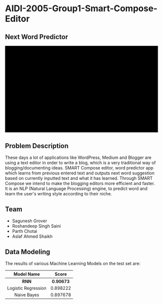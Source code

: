# AIDI-2005-Group1-Smart-Compose-Editor

## Next Word Predictor

<p align="center">
  <img src="https://github.com/sagunesh-grover/AIDI-2005-Next-Word-Predictor/blob/main/05%20-%20PRODUCT%20TO%20LAUNCH/Model/demo.gif" alt="animated" />
</p>

## Problem Description
These days a lot of applications like WordPress, Medium and Blogger are using a text editor in order to write a blog, which is a very traditional way of blogging/documenting ideas. SMART Compose editor, word predictor app which learns from previous entered text and outputs next word suggestion based on currently inputted text and what it has learned. Through SMART Compose we intend to make the blogging editors more efficient and faster. It is an NLP (Natural Language Processing) engine, to predict word and learn the user's writing style according to their niche.

## Team
* Sagunesh Grover
* Roshandeep Singh Saini
* Parth Chotai
* Aslaf Ahmed Shaikh

## Data Modeling
The results of various Machine Learning Models on the test set are:

|      Model Name     |   Score  |
|:-------------------:|:--------:|
|    **RNN**          | **0.90673** |
| Logistic Regression | 0.898222 |
|    Naive Bayes     | 0.897678 |



